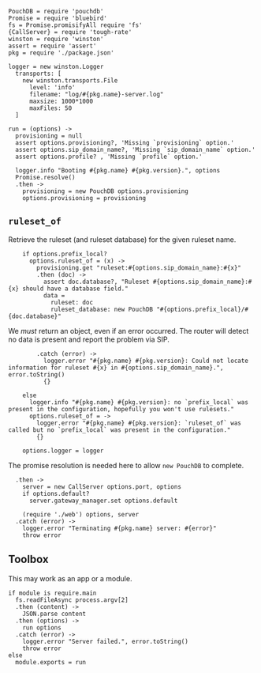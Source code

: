     PouchDB = require 'pouchdb'
    Promise = require 'bluebird'
    fs = Promise.promisifyAll require 'fs'
    {CallServer} = require 'tough-rate'
    winston = require 'winston'
    assert = require 'assert'
    pkg = require './package.json'

    logger = new winston.Logger
      transports: [
        new winston.transports.File
          level: 'info'
          filename: "log/#{pkg.name}-server.log"
          maxsize: 1000*1000
          maxFiles: 50
      ]

    run = (options) ->
      provisioning = null
      assert options.provisioning?, 'Missing `provisioning` option.'
      assert options.sip_domain_name?, 'Missing `sip_domain_name` option.'
      assert options.profile? , 'Missing `profile` option.'

      logger.info "Booting #{pkg.name} #{pkg.version}.", options
      Promise.resolve()
      .then ->
        provisioning = new PouchDB options.provisioning
        options.provisioning = provisioning

`ruleset_of`
------------

Retrieve the ruleset (and ruleset database) for the given ruleset name.

        if options.prefix_local?
          options.ruleset_of = (x) ->
            provisioning.get "ruleset:#{options.sip_domain_name}:#{x}"
            .then (doc) ->
              assert doc.database?, "Ruleset #{options.sip_domain_name}:#{x} should have a database field."
              data =
                ruleset: doc
                ruleset_database: new PouchDB "#{options.prefix_local}/#{doc.database}"

We _must_ return an object, even if an error occurred. The router will detect no data is present and report the problem via SIP.

            .catch (error) ->
              logger.error "#{pkg.name} #{pkg.version}: Could not locate information for ruleset #{x} in #{options.sip_domain_name}.", error.toString()
              {}

        else
          logger.info "#{pkg.name} #{pkg.version}: no `prefix_local` was present in the configuration, hopefully you won't use rulesets."
          options.ruleset_of = ->
            logger.error "#{pkg.name} #{pkg.version}: `ruleset_of` was called but no `prefix_local` was present in the configuration."
            {}

        options.logger = logger

The promise resolution is needed here to allow `new PouchDB` to complete.

      .then ->
        server = new CallServer options.port, options
        if options.default?
          server.gateway_manager.set options.default

        (require './web') options, server
      .catch (error) ->
        logger.error "Terminating #{pkg.name} server: #{error}"
        throw error

Toolbox
-------

This may work as an app or a module.

    if module is require.main
      fs.readFileAsync process.argv[2]
      .then (content) ->
        JSON.parse content
      .then (options) ->
        run options
      .catch (error) ->
        logger.error "Server failed.", error.toString()
        throw error
    else
      module.exports = run
